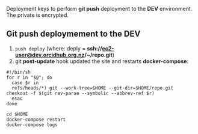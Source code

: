 Deployment keys to perform **git push** deployment to the **DEV** environment.
The private is encrypted.


## Git push deploymement to the DEV

1. `push deploy` (where: deply = **ssh://ec2-user@dev.orcidhub.org.nz/~/repo.git**)
1. git **post-update** hook updated the site and restarts **docker-compose**:
```
#!/bin/sh
for r in "$@"; do
  case $r in
  refs/heads/*) git --work-tree=$HOME --git-dir=$HOME/repo.git checkout -f $(git rev-parse --symbolic --abbrev-ref $r)
  esac
done

cd $HOME
docker-compose restart
docker-compose logs
```
